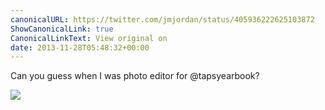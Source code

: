```yaml
---
canonicalURL: https://twitter.com/jmjordan/status/405936222625103872
ShowCanonicalLink: true
CanonicalLinkText: View original on
date: 2013-11-28T05:48:32+00:00
---
```

Can you guess when I was photo editor for @tapsyearbook?

![](/images/405936222625103872-BaIs1_iIAAAVM6Y.png)